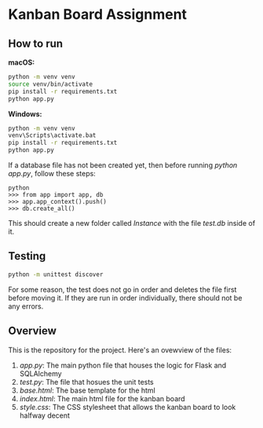 # Kanban Board Assignment

## How to run
**macOS:**
```bash
python -m venv venv
source venv/bin/activate
pip install -r requirements.txt
python app.py
```

**Windows:**
```bash
python -m venv venv
venv\Scripts\activate.bat
pip install -r requirements.txt
python app.py
```

If a database file has not been created yet, then before running *python app.py*, follow these steps:
```
python
>>> from app import app, db
>>> app.app_context().push()
>>> db.create_all()
```
This should create a new folder called *Instance* with the file *test.db* inside of it.

## Testing
```bash
python -m unittest discover
```
For some reason, the test does not go in order and deletes the file first before moving it. If they are run in order individually, there should not be any errors.

## Overview
This is the repository for the project. Here's an ovewview of the files:
1. *app.py*: The main python file that houses the logic for Flask and SQLAlchemy
2. *test.py*: The file that hosues the unit tests
3. *base.html*: The base template for the html
4. *index.html*: The main html file for the kanban board
5. *style.css*: The CSS stylesheet that allows the kanban board to look halfway decent
